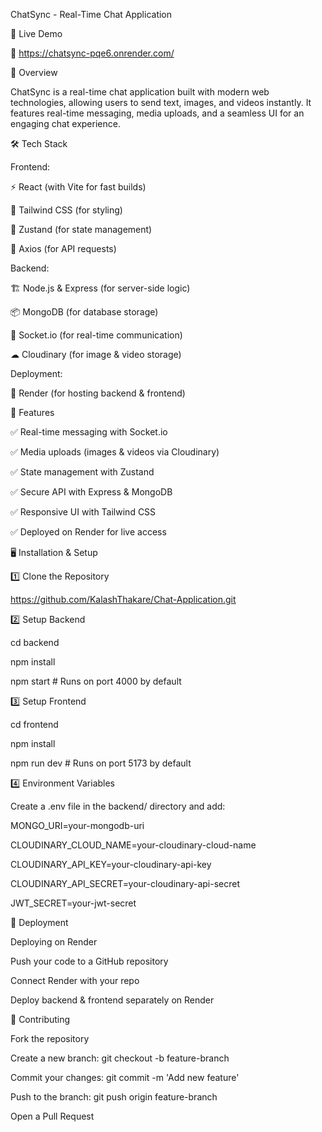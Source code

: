 ChatSync - Real-Time Chat Application

 

🚀 Live Demo

🔗 https://chatsync-pqe6.onrender.com/

📌 Overview

ChatSync is a real-time chat application built with modern web technologies, allowing users to send text, images, and videos instantly. It features real-time messaging, media uploads, and a seamless UI for an engaging chat experience.

🛠 Tech Stack

Frontend:

⚡ React (with Vite for fast builds)

🎨 Tailwind CSS (for styling)

🔄 Zustand (for state management)

🔗 Axios (for API requests)

Backend:

🏗 Node.js & Express (for server-side logic)

📦 MongoDB (for database storage)

🔌 Socket.io (for real-time communication)

☁ Cloudinary (for image & video storage)

Deployment:

🚀 Render (for hosting backend & frontend)

🎯 Features

✅ Real-time messaging with Socket.io

✅ Media uploads (images & videos via Cloudinary)

✅ State management with Zustand

✅ Secure API with Express & MongoDB

✅ Responsive UI with Tailwind CSS

✅ Deployed on Render for live access


🖥️ Installation & Setup

1️⃣ Clone the Repository

https://github.com/KalashThakare/Chat-Application.git 

2️⃣ Setup Backend

cd backend

npm install

npm start  # Runs on port 4000 by default

3️⃣ Setup Frontend

cd frontend

npm install

npm run dev  # Runs on port 5173 by default

4️⃣ Environment Variables

Create a .env file in the backend/ directory and add:

MONGO_URI=your-mongodb-uri

CLOUDINARY_CLOUD_NAME=your-cloudinary-cloud-name

CLOUDINARY_API_KEY=your-cloudinary-api-key

CLOUDINARY_API_SECRET=your-cloudinary-api-secret

JWT_SECRET=your-jwt-secret


🚀 Deployment

Deploying on Render

Push your code to a GitHub repository

Connect Render with your repo

Deploy backend & frontend separately on Render

 

🤝 Contributing

Fork the repository

Create a new branch: git checkout -b feature-branch

Commit your changes: git commit -m 'Add new feature'

Push to the branch: git push origin feature-branch

Open a Pull Request
